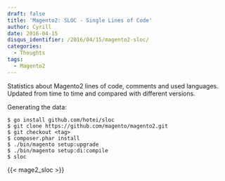 ```yaml
---
draft: false
title: 'Magento2: SLOC - Single Lines of Code'
author: Cyrill
date: 2016-04-15
disqus_identifier: /2016/04/15/magento2-sloc/
categories:
  - Thoughts
tags:
  - Magento2
---
```


Statistics about Magento2 lines of code, comments and used languages. Updated from time to time
and compared with different versions.

<!--more-->

Generating the data:

```
$ go install github.com/hotei/sloc
$ git clone https://github.com/magento/magento2.git
$ git checkout <tag>
$ composer.phar install
$ ./bin/magento setup:upgrade
$ ./bin/magento setup:di:compile
$ sloc
```

{{< mage2_sloc >}}
